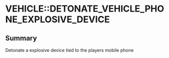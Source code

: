 # VEHICLE::DETONATE_VEHICLE_PHONE_EXPLOSIVE_DEVICE

## Summary
Detonate a explosive device tied to the players mobile phone